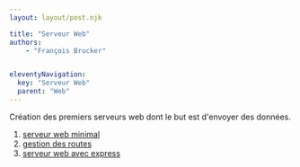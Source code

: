 ```yaml
---
layout: layout/post.njk

title: "Serveur Web"
authors:
    - "François Brucker"


eleventyNavigation:
  key: "Serveur Web"
  parent: "Web"
---
```


<!-- début résumé -->

Création des premiers serveurs web dont le but est d'envoyer des données.

<!-- fin résumé -->

1. [serveur web minimal](./minimal)
2. [gestion des routes](./routes)
3. [serveur web avec express](./express)
